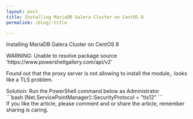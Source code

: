 ```yaml
---
layout: post
title: Installing MariaDB Galera Cluster on CentOS 8
permalink: /blog/:title

---
```

Installing MariaDB Galera Cluster on CentOS 8


<div class="alert alert-warning" role="alert">
WARNING: Unable to resolve package source ‘https://www.powershellgallery.com/api/v2’
</div>

Found out that the proxy server is not allowing to install the module,. looks like a TLS problem.

<div>Solution: Run the PowerShell command below as Administrator</div>
```bash
[Net.ServicePointManager]::SecurityProtocol = "tls12"
```
<div class="alert alert-info" role="alert">
If you like the article, please comment and or share the article, remember sharing is caring.
</div>

